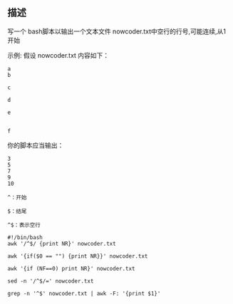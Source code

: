 ## 描述

写一个 bash脚本以输出一个文本文件 nowcoder.txt中空行的行号,可能连续,从1开始

示例:
假设 nowcoder.txt 内容如下：

```
a
b

c

d

e


f
```

你的脚本应当输出：

```
3
5
7
9
10
```







```
^：开始

$：结尾

^$：表示空行

#!/bin/bash
awk '/^$/ {print NR}' nowcoder.txt

awk '{if($0 == "") {print NR}}' nowcoder.txt

awk '{if (NF==0) print NR}' nowcoder.txt

sed -n '/^$/=' nowcoder.txt

grep -n '^$' nowcoder.txt | awk -F: '{print $1}'
```




